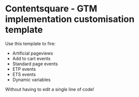# Contentsquare - GTM implementation customisation template
Use this template to fire:

- Artificial pageviews
- Add to cart events
- Standard page events
- ETP events
- ETS events
- Dynamic variables

Without having to edit a single line of code!

